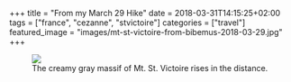 +++
title = "From my March 29 Hike"
date = 2018-03-31T14:15:25+02:00
tags = ["france", "cezanne", "stvictoire"]
categories = ["travel"]
featured_image = "images/mt-st-victoire-from-bibemus-2018-03-29.jpg"
+++

<figure>
  <img src="/images/mt-st-victoire-from-bibemus-2018-03-29.jpg" />
  <figcaption>The creamy gray massif of Mt. St. Victoire rises in the distance.</figcaption>
</figure>
